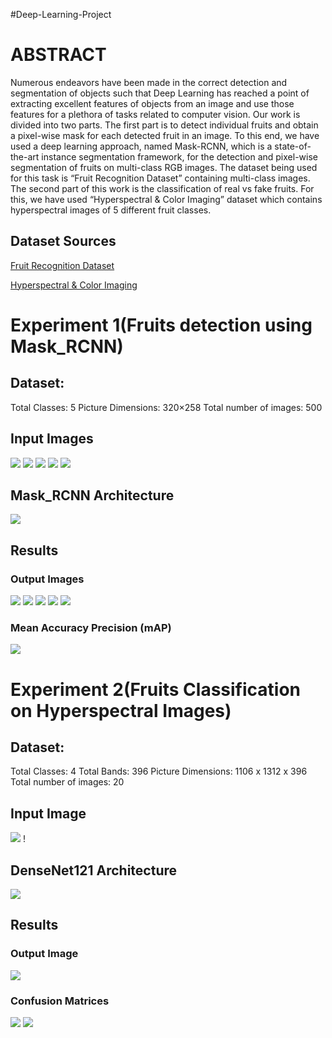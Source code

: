 #Deep-Learning-Project
# ABSTRACT
Numerous endeavors have been made in the correct detection and segmentation of objects such that Deep Learning has reached a point of extracting excellent features of objects from an image and use those features for a plethora of tasks related to computer vision. Our work is divided into two parts. The first part is to detect individual fruits and obtain a pixel-wise mask for each detected fruit in an image. To this end, we have used a deep learning approach, named Mask-RCNN, which is a state-of-the-art instance segmentation framework, for the detection and pixel-wise segmentation of fruits on multi-class RGB images. The dataset being used for this task is “Fruit Recognition Dataset” containing multi-class images. The second part of this work is the classification of real vs fake fruits. For this, we have used “Hyperspectral & Color Imaging” dataset which contains hyperspectral images of 5 different fruit classes.

## Dataset Sources

[Fruit Recognition Dataset](https://zenodo.org/record/1310165)

[Hyperspectral & Color Imaging](https://sites.google.com/site/hyperspectralcolorimaging/dataset)

# Experiment 1(Fruits detection using Mask_RCNN)

## Dataset:
Total Classes: 5
Picture Dimensions: 320×258
Total number of images: 500

## Input Images
![](Images/Input_Images/apple.png)
![](Images/Input_Images/orange.png)
![](Images/Input_Images/mango.png)
![](Images/Input_Images/peach.png)
![](Images/Input_Images/tomato.png)

## Mask_RCNN Architecture

![](Images/Mask_RCNN.jpg)

## Results
### Output Images
![](Images/Output_Images/Apple.png)
![](Images/Output_Images/Orange.png)
![](Images/Output_Images/Mango.png)
![](Images/Output_Images/Peach.jpg)
![](Images/Output_Images/Tomato.jpg)

### Mean Accuracy Precision (mAP)

![](Images/Output_Images/IOU_table.JPG)


# Experiment 2(Fruits Classification on Hyperspectral Images)

## Dataset:
Total Classes: 4
Total Bands: 396
Picture Dimensions:  1106 x 1312 x 396
Total number of images: 20

## Input Image
![](Images/Input_Images/apple_hyperspectral.png)
!
## DenseNet121 Architecture

![](Images/DenseNet121.JPG)

## Results
### Output Image
![](Images/Output_Images/apple_hyperspectral.png)

### Confusion Matrices

![](Images/Confusion_Matrix/DenseNet121.jpg)
![](Images/Confusion_Matrix/DenseNet201.jpg)





